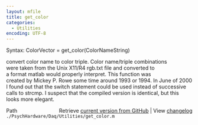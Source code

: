 ```yaml
---
layout: mfile
title: get_color
categories:
  - Utilities
encoding: UTF-8
---
```


Syntax: ColorVector = get\_color(ColorNameString)  

convert color name to color triple. Color name/triple combinations  
were taken from the Unix X11/R4 rgb.txt file and converted to  
a format matlab would properly interpret.  This function was  
created by Mickey P. Rowe some time around 1993 or 1994.  In June of 2000  
I found out that the switch statement could be used instead of successive  
calls to strcmp.  I suspect that the compiled version is identical, but this  
looks more elegant.  


<div class="code_header" style="text-align:right;">
  <span style="float:left;">Path&nbsp;&nbsp;</span> <span class="counter">Retrieve <a href=
  "https://raw.github.com/Psychtoolbox-3/Psychtoolbox-3/beta/./PsychHardware/Daq/Utilities/get_color.m">current version from GitHub</a> | View <a href=
  "https://github.com/Psychtoolbox-3/Psychtoolbox-3/commits/beta/./PsychHardware/Daq/Utilities/get_color.m">changelog</a></span>
</div>
<div class="code">
  <code>./PsychHardware/Daq/Utilities/get_color.m</code>
</div>
